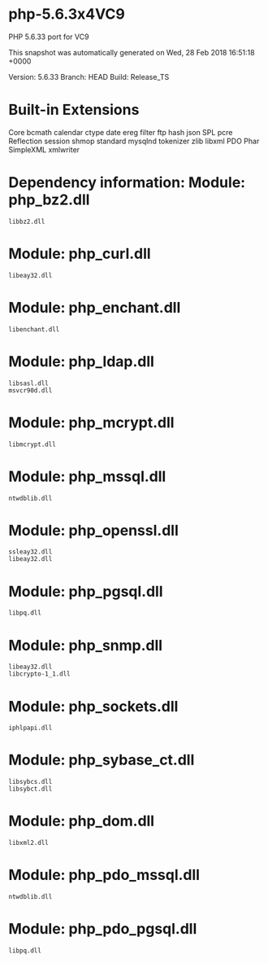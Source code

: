 # php-5.6.3x4VC9

PHP 5.6.33 port for VC9

This snapshot was automatically generated on
Wed, 28 Feb 2018 16:51:18 +0000

Version: 5.6.33
Branch: HEAD
Build: Release_TS

Built-in Extensions
===========================
Core
bcmath
calendar
ctype
date
ereg
filter
ftp
hash
json
SPL
pcre
Reflection
session
shmop
standard
mysqlnd
tokenizer
zlib
libxml
PDO
Phar
SimpleXML
xmlwriter


Dependency information:
Module: php_bz2.dll
===========================
	libbz2.dll

Module: php_curl.dll
===========================
	libeay32.dll

Module: php_enchant.dll
===========================
	libenchant.dll

Module: php_ldap.dll
===========================
	libsasl.dll
	msvcr90d.dll

Module: php_mcrypt.dll
===========================
	libmcrypt.dll

Module: php_mssql.dll
===========================
	ntwdblib.dll

Module: php_openssl.dll
===========================
	ssleay32.dll
	libeay32.dll

Module: php_pgsql.dll
===========================
	libpq.dll

Module: php_snmp.dll
===========================
	libeay32.dll
	libcrypto-1_1.dll

Module: php_sockets.dll
===========================
	iphlpapi.dll

Module: php_sybase_ct.dll
===========================
	libsybcs.dll
	libsybct.dll

Module: php_dom.dll
===========================
	libxml2.dll

Module: php_pdo_mssql.dll
===========================
	ntwdblib.dll

Module: php_pdo_pgsql.dll
===========================
	libpq.dll



